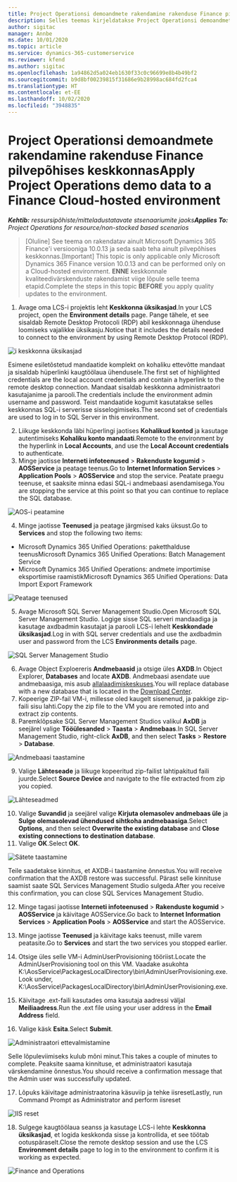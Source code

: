 ```yaml
---
title: Project Operationsi demoandmete rakendamine rakenduse Finance pilvepõhises keskkonnas
description: Selles teemas kirjeldatakse Project Operationsi demoandmete rakendamist Dynamics 365 Finance pilvepõhisesse keskkonda.
author: sigitac
manager: Annbe
ms.date: 10/01/2020
ms.topic: article
ms.service: dynamics-365-customerservice
ms.reviewer: kfend
ms.author: sigitac
ms.openlocfilehash: 1a94862d5a024eb1630f33c0c96699e8b4b49bf2
ms.sourcegitcommit: b9d8bf00239815f31686e9b28998ac684fd2fca4
ms.translationtype: HT
ms.contentlocale: et-EE
ms.lasthandoff: 10/02/2020
ms.locfileid: "3948835"
---
```

# <a name="apply-project-operations-demo-data-to-a-finance-cloud-hosted-environment"></a><span data-ttu-id="e66f6-103">Project Operationsi demoandmete rakendamine rakenduse Finance pilvepõhises keskkonnas</span><span class="sxs-lookup"><span data-stu-id="e66f6-103">Apply Project Operations demo data to a Finance Cloud-hosted environment</span></span>

<span data-ttu-id="e66f6-104">_**Kehtib:** ressursipõhiste/mitteladustatavate stsenaariumite jaoks_</span><span class="sxs-lookup"><span data-stu-id="e66f6-104">_**Applies To:** Project Operations for resource/non-stocked based scenarios_</span></span>

><span data-ttu-id="e66f6-105">[Oluline] See teema on rakendatav ainult Microsoft Dynamics 365 Finance'i versiooniga 10.0.13 ja seda saab teha ainult pilvepõhises keskkonnas.</span><span class="sxs-lookup"><span data-stu-id="e66f6-105">[Important] This topic is only applicable only Microsoft Dynamics 365 Finance version 10.0.13 and can be performed only on a Cloud-hosted environment.</span></span> <span data-ttu-id="e66f6-106">**ENNE** keskkonnale kvaliteedivärskenduste rakendamist viige lõpule selle teema etapid.</span><span class="sxs-lookup"><span data-stu-id="e66f6-106">Complete the steps in this topic **BEFORE** you apply quality updates to the environment.</span></span>

1. <span data-ttu-id="e66f6-107">Avage oma LCS-i projektis leht **Keskkonna üksikasjad**.</span><span class="sxs-lookup"><span data-stu-id="e66f6-107">In your LCS project, open the **Environment details** page.</span></span> <span data-ttu-id="e66f6-108">Pange tähele, et see sisaldab Remote Desktop Protocoli (RDP) abil keskkonnaga ühenduse loomiseks vajalikke üksikasju.</span><span class="sxs-lookup"><span data-stu-id="e66f6-108">Notice that it includes the details needed to connect to the environment by using Remote Desktop Protocol (RDP).</span></span>

![i keskkonna üksikasjad](./media/1EnvironmentDetails.png)

<span data-ttu-id="e66f6-110">Esimene esiletõstetud mandaatide komplekt on kohaliku ettevõtte mandaat ja sisaldab hüperlinki kaugtöölaua ühendusele.</span><span class="sxs-lookup"><span data-stu-id="e66f6-110">The first set of highlighted credentials are the local account credentials and contain a hyperlink to the remote desktop connection.</span></span> <span data-ttu-id="e66f6-111">Mandaat sisaldab keskkonna administraatori kasutajanime ja parooli.</span><span class="sxs-lookup"><span data-stu-id="e66f6-111">The credentials include the environment admin username and password.</span></span> <span data-ttu-id="e66f6-112">Teist mandaatide kogumit kasutatakse selles keskkonnas SQL-i serverisse sisselogimiseks.</span><span class="sxs-lookup"><span data-stu-id="e66f6-112">The second set of credentials are used to log in to SQL Server in this environment.</span></span>

2. <span data-ttu-id="e66f6-113">Liikuge keskkonda läbi hüperlingi jaotises **Kohalikud kontod** ja kasutage autentimiseks **Kohaliku konto mandaati**.</span><span class="sxs-lookup"><span data-stu-id="e66f6-113">Remote to the environment by the hyperlink in **Local Accounts**, and use the **Local Account credentials** to authenticate.</span></span>
3. <span data-ttu-id="e66f6-114">Minge jaotisse **Interneti infoteenused** > **Rakenduste kogumid** > **AOSService** ja peatage teenus.</span><span class="sxs-lookup"><span data-stu-id="e66f6-114">Go to **Internet Information Services** > **Application Pools** > **AOSService** and stop the service.</span></span> <span data-ttu-id="e66f6-115">Peatate praegu teenuse, et saaksite minna edasi SQL-i andmebaasi asendamisega.</span><span class="sxs-lookup"><span data-stu-id="e66f6-115">You are stopping the service at this point so that you can continue to replace the SQL database.</span></span>

![AOS-i peatamine](./media/2StopAOS.png)

4. <span data-ttu-id="e66f6-117">Minge jaotisse **Teenused** ja peatage järgmised kaks üksust.</span><span class="sxs-lookup"><span data-stu-id="e66f6-117">Go to **Services** and stop the following two items:</span></span>

- <span data-ttu-id="e66f6-118">Microsoft Dynamics 365 Unified Operations: paketthalduse teenus</span><span class="sxs-lookup"><span data-stu-id="e66f6-118">Microsoft Dynamics 365 Unified Operations: Batch Management Service</span></span>
- <span data-ttu-id="e66f6-119">Microsoft Dynamics 365 Unified Operations: andmete importimise eksportimise raamistik</span><span class="sxs-lookup"><span data-stu-id="e66f6-119">Microsoft Dynamics 365 Unified Operations: Data Import Export Framework</span></span>

![Peatage teenused](./media/3StopServices.png)

5. <span data-ttu-id="e66f6-121">Avage Microsoft SQL Server Management Studio.</span><span class="sxs-lookup"><span data-stu-id="e66f6-121">Open Microsoft SQL Server Management Studio.</span></span> <span data-ttu-id="e66f6-122">Logige sisse SQL serveri mandaadiga ja kasutage axdbadmin kasutajat ja parooli LCS-i lehelt **Keskkondade üksikasjad**.</span><span class="sxs-lookup"><span data-stu-id="e66f6-122">Log in with SQL server credentials and use the axdbadmin user and password from the LCS **Environments details** page.</span></span>

![SQL Server Management Studio](./media/4SSMS.png)

6. <span data-ttu-id="e66f6-124">Avage Object Exploereris **Andmebaasid** ja otsige üles **AXDB**.</span><span class="sxs-lookup"><span data-stu-id="e66f6-124">In Object Explorer, **Databases** and locate **AXDB**.</span></span> <span data-ttu-id="e66f6-125">Andmebaasi asendate uue andmebaasiga, mis asub [allalaadimiskeskuses](https://download.microsoft.com/download/1/a/3/1a314bd2-b082-4a87-abdc-1ba26c92b63d/ProjOpsDemoDataFOGARelease.zip).</span><span class="sxs-lookup"><span data-stu-id="e66f6-125">You will replace database with a new database that is located in the [Download Center](https://download.microsoft.com/download/1/a/3/1a314bd2-b082-4a87-abdc-1ba26c92b63d/ProjOpsDemoDataFOGARelease.zip).</span></span> 
7. <span data-ttu-id="e66f6-126">Kopeerige ZIP-fail VM-i, millesse oled kaugelt sisenenud, ja pakkige zip-faili sisu lahti.</span><span class="sxs-lookup"><span data-stu-id="e66f6-126">Copy the zip file to the VM you are remoted into and extract zip contents.</span></span>
8. <span data-ttu-id="e66f6-127">Paremklõpsake SQL Server Management Studios valikul **AxDB** ja seejärel valige **Tööülesanded** > **Taasta** > **Andmebaas**.</span><span class="sxs-lookup"><span data-stu-id="e66f6-127">In SQL Server Management Studio, right-click **AxDB**, and then select **Tasks** > **Restore** > **Database**.</span></span>

![Andmebaasi taastamine](./media/5RestoreDatabase.png)

9. <span data-ttu-id="e66f6-129">Valige **Lähteseade** ja liikuge kopeeritud zip-failist lahtipakitud faili juurde.</span><span class="sxs-lookup"><span data-stu-id="e66f6-129">Select **Source Device** and navigate to the file extracted from zip you copied.</span></span>

![Lähteseadmed](./media/6SourceDevice.png)

10. <span data-ttu-id="e66f6-131">Valige **Suvandid** ja seejärel valige **Kirjuta olemasolev andmebaas üle** ja **Sulge olemasolevad ühendused sihtkoha andmebaasiga**.</span><span class="sxs-lookup"><span data-stu-id="e66f6-131">Select **Options**, and then select **Overwrite the existing database** and **Close existing connections to destination database**.</span></span> 
11. <span data-ttu-id="e66f6-132">Valige **OK**.</span><span class="sxs-lookup"><span data-stu-id="e66f6-132">Select **OK**.</span></span>

![Sätete taastamine](./media/7RestoreSetting.png)

<span data-ttu-id="e66f6-134">Teile saadetakse kinnitus, et AXDB-i taastamine õnnestus.</span><span class="sxs-lookup"><span data-stu-id="e66f6-134">You will receive confirmation that the AXDB restore was successful.</span></span> <span data-ttu-id="e66f6-135">Pärast selle kinnituse saamist saate SQL Services Management Studio sulgeda.</span><span class="sxs-lookup"><span data-stu-id="e66f6-135">After you receive this confirmation, you can close SQL Services Management Studio.</span></span>

12. <span data-ttu-id="e66f6-136">Minge tagasi jaotisse **Interneti infoteenused** > **Rakenduste kogumid** > **AOSService** ja käivitage AOSService.</span><span class="sxs-lookup"><span data-stu-id="e66f6-136">Go back to **Internet Information Services** > **Application Pools** > **AOSService** and start the AOSService.</span></span>
13. <span data-ttu-id="e66f6-137">Minge jaotisse **Teenused** ja käivitage kaks teenust, mille varem peatasite.</span><span class="sxs-lookup"><span data-stu-id="e66f6-137">Go to **Services** and start the two services you stopped earlier.</span></span>

14. <span data-ttu-id="e66f6-138">Otsige üles selle VM-i AdminUserProvisioning tööriist.</span><span class="sxs-lookup"><span data-stu-id="e66f6-138">Locate the AdminUserProvisioning tool on this VM.</span></span> <span data-ttu-id="e66f6-139">Vaadake asukohta K:\AosService\PackagesLocalDirectory\bin\AdminUserProvisioning.exe.</span><span class="sxs-lookup"><span data-stu-id="e66f6-139">Look under, K:\AosService\PackagesLocalDirectory\bin\AdminUserProvisioning.exe.</span></span>
15. <span data-ttu-id="e66f6-140">Käivitage .ext-faili kasutades oma kasutaja aadressi väljal **Meiliaadress**.</span><span class="sxs-lookup"><span data-stu-id="e66f6-140">Run the .ext file using your user address in the **Email Address** field.</span></span> 
16. <span data-ttu-id="e66f6-141">Valige käsk **Esita**.</span><span class="sxs-lookup"><span data-stu-id="e66f6-141">Select **Submit**.</span></span>

![Administraatori ettevalmistamine](./media/8AdminUserProvisioning.png)

<span data-ttu-id="e66f6-143">Selle lõpuleviimiseks kulub mõni minut.</span><span class="sxs-lookup"><span data-stu-id="e66f6-143">This takes a couple of minutes to complete.</span></span> <span data-ttu-id="e66f6-144">Peaksite saama kinnituse, et administraatori kasutaja värskendamine õnnestus.</span><span class="sxs-lookup"><span data-stu-id="e66f6-144">You should receive a confirmation message that the Admin user was successfully updated.</span></span>

17. <span data-ttu-id="e66f6-145">Lõpuks käivitage administraatorina käsuviip ja tehke iisreset</span><span class="sxs-lookup"><span data-stu-id="e66f6-145">Lastly, run Command Prompt as Administrator and perform iisreset</span></span>

![IIS reset](./media/9IISReset.png)

18. <span data-ttu-id="e66f6-147">Sulgege kaugtöölaua seanss ja kasutage LCS-i lehte **Keskkonna üksikasjad**, et logida keskkonda sisse ja kontrollida, et see töötab ootuspäraselt.</span><span class="sxs-lookup"><span data-stu-id="e66f6-147">Close the remote desktop session and use the LCS **Environment details** page to log in to the environment to confirm it is working as expected.</span></span>

![Finance and Operations](./media/10FinanceAndOperations.png)
